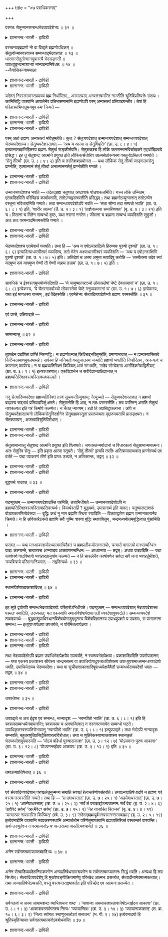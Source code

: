 +++
title = "०७ पराधिकरणम्"

+++

परमतः सेतून्मानसम्बन्धभेदव्यपदेशेभ्यः ॥ ३१ ॥  
<details><summary>ज्ञानानन्द-भारती - द्राविडी</summary>

परमद: सेदून्मानसम्बन्दबेदव्य पदेसेप्य: ॥ ३१ ॥
</details>

वस्त्वन्यद्ब्रह्मणो नो वा विद्यते ब्रह्मणोऽधिकम् ॥  
सेतुत्वोन्मानवत्त्वाच्च सम्बन्धाद्भेदवत्त्वतः ॥ १३ ॥  
धारणात्सेतुतोन्मानमुपास्त्यै भेदसङ्गती ॥  
उपाध्युद्भवनाशाभ्यां नान्यदन्यनिषेधतः ॥ १४ ॥  
--वैयासिकन्यायमाला

<details><summary>ज्ञानानन्द-भारती - द्राविडी</summary>

पिरह्मत्तैविड वेऱु वस्तु उण्डा? अल्लदु इल्लैया? सेदु तऩ्मैयालुम्, अळवुडऩ् कूडियदालुम्, सम्बन्दम्इरुप्पदालुम्, वेऱ्ऱुमैयुळ्ळदायिरुप्पदालुम्, पिरह्मत्तिऱ्कु अदिगमाग वस्तु उण्डु।
</details>

<details><summary>ज्ञानानन्द-भारती - द्राविडी</summary>

तूङ्गुवदाल् सेदुत्तऩ्मै, उबासऩैक्काग अळवु। वेऱ्ऱुमै उबादि उण्डावदाल्, सम्बन्दम् उबादि नसिप्पदाल्। आगैयाल् वेऱु निषेदिक्कप्पडुवदाल् वेऱु वस्तु किडैयादु।
</details>

यदेतत् निरस्तसमस्तप्रपञ्चं ब्रह्म निर्धारितम् , अस्मात्परम् अन्यत्तत्त्वमस्ति नास्तीति श्रुतिविप्रतिपत्तेः संशयः। कानिचिद्धि वाक्यानि आपातेनैव प्रतिभासमानानि ब्रह्मणोऽपि परम् अन्यत्तत्त्वं प्रतिपादयन्तीव। तेषां हि परिहारमभिधातुमयमुपक्रमः क्रियते —

<details><summary>ज्ञानानन्द-भारती - द्राविडी</summary>

(तिरुच्यमाऩ पिरबञ्जत्तै मऱुत्तु पिरह्मम् मट्टुम् मिञ्जियिरुप्पदाग मुऩ् अदिगरणत्तिल् तीर्माऩिक्कप्पट्टदु। आऩालुम् सुरुदिगळैप् पार्क्कुम् पोदु पिरह्मत्तैक् काट्टिलुम् वेऱु वस्तु इरुप्पदागत् तॆरिगिऱदु। पिरह्मत्तै सेदुवाग सुरुदि कुऱिप्पिडुगिऱदु। जलत्तैत् तडुत्तु निऱुत्तुगिऱ सेदुवैत् ताण्डि अक्करै सॆल्वदु पोल् पिरह्मत्तैत् ताण्डि वेऱु वस्तुवै अडैगिऱाऩ् ऎऩ्ऱु सॊल्ल वेण्डुम्। इदऩालुम्, पिरह्मम् ४ पादङ् गळुळ्ळदु ऎऩ्ऱु अळवु सॊल्वदालुम्, सत्रूबमाऩ पिरह्मत्तुडऩ् सेरुगिऱाऩ् ऎऩ्ऱु सम्बन्दम् सॊल्लु वदालुम् पिरह्मम् अऱियत्तक्कदु, जीवऩ् अऱिगिऱवऩ् ऎऩ्ऱु वेऱ्ऱुमैयैक् कूऱुवदालुम् पिरह्मत्तैक् काट्टिलुम् वेऱु वस्तु इरुप्पदाग तॆरिगिऱदु। आगैयाल् पिरह्मम् अत्वैदमल्ल ऎऩ्ऱु पूर्वबक्षम्।
</details>

<details><summary>ज्ञानानन्द-भारती - द्राविडी</summary>

सेदु जलत्तैत् ताङ्गुवदु पोल् उलगत्तैयुम् अदऩ् नियदिगळैयुम् ताङ्गिक्कॊण्डु इरुप्पदाल् पिरह्मम्, सेदु ऎऩ्ऱु सॊल्लप्पडुगिऱदे तविर अदु उण्मैयाऩ सेदुवागादु। उबासऩत्तिऱ्काग पिरह्मत्तै अळविट्टुक् कूऱुगिऱदु। कडागासम्, महागासम् पोल् जीवात्माविऱ्कुम्, परमात्माविऱ्कुम् उबादियाल् वेऱ्ऱुमैये तविर स्वरूबत्तिल् पेदमिल्लै। कुडम् उडैन्ददु अन्द आगासम् महागासम् आवदु पोल् उबादिगळ् अऴिन्ददुम् कल्बिदमाऩ वेऱ्ऱुमै मऱैवदैक् कॊण्डु उबसारमाग सेरुगिऱदु ऎऩ्ऱु सॊल्गिऱदु। आगैयाल् प्रह्मम् अत्विदीयम् वेऱु वस्तु इल्लै)।
</details>

<details><summary>ज्ञानानन्द-भारती - द्राविडी</summary>

समस्तमाऩ पिरबञ्जमुम् विलगिऩदाग ऎन्द इन्द पिरह्मम् तीर्माऩिक्कप्पट्टदो, इदऱ्कुमेल् वेऱु तत्वम् उण्डा इल्लैयायॆऩ्ऱु, वेद वाक्कियङ् ग ळुक्कुळ् वित्यासमिरुप्पदाल्, संसयम्। सिल वाक्कियङ् गळो, मेलेऴुन्दवाऱागवे पिरह्मत्तिऱ्कुम्गूड मेलाऩदाग वेऱु तत्वत्तै ऎडुत्तुच् चॊल्वदुबोल् तोऩ्ऱुगिऩ्ऱऩ। अवैगळुक्कु परिहारम् सॊल्वदऱ् काग इन्द आरम्बम् सॆय्यप्पडुगिऱदु।
</details>

परम् अतो ब्रह्मणः अन्यत्तत्त्वं भवितुमर्हति। कुतः ? सेतुव्यपदेशात् उन्मानव्यपदेशात् सम्बन्धव्यपदेशात् भेदव्यपदेशाच्च। सेतुव्यपदेशस्तावत् — ‘अथ य आत्मा स सेतुर्विधृतिः’ (छा. उ. ८। ४। १) इत्यात्मशब्दाभिहितस्य ब्रह्मणः सेतुत्वं सङ्कीर्तयति। सेतुशब्दश्च हि लोके जलसन्तानविच्छेदकरे मृद्दार्वादिप्रचये प्रसिद्धः। इह तु सेतुशब्दः आत्मनि प्रयुक्त इति लौकिकसेतोरिव आत्मसेतोरन्यस्य वस्तुनोऽस्तित्वं गमयति । ‘सेतुं तीर्त्वा’ (छा. उ. ८। ४। २) इति च तरतिशब्दप्रयोगात् — यथा लौकिकं सेतुं तीर्त्वा जाङ्गलमसेतुं प्राप्नोति, एवमात्मानं सेतुं तीर्त्वा अनात्मानमसेतुं प्राप्नोतीति गम्यते ।

<details><summary>ज्ञानानन्द-भारती - द्राविडी</summary>

पूर्वबक्षम् : इन्द पिरह्मत्तिऱ्कु मेलाग वेऱु तत्वम् इरुक्क वेण्डुम्। एऩ्? सेदु ऎऩ्ऱु कुऱिप्पिट्टु इरुप्पदालुम्, अळवु कुऱिप्पिट्टिरुप्पदालुम्, सम्बन्दम् कुऱिप्पिट्टु इरुप्पदालुम्, पेदम् कुऱिप्पिट्टिरुप् पदालुम्।
</details>

<details><summary>ज्ञानानन्द-भारती - द्राविडी</summary>

सेदु ऎऩ्ऱु कुऱिप्पिट्टिरुप्पदु। "ऎवर् आत्मावो अवर् सेदु, ताङ्गुगिऱवर्" (सान्।VIII;४-१) ऎऩ्ऱु आत्मा ऎऩ्ऱ सप्तत्तिऩाल् सॊल्लप्पट्ट पिरह्मत्तिऱ्कु सेदुवायिरुक्कुम् तऩ्मैयै सॊल्गिऱदु। “सेदु” (अणै) ऎऩ्ऱ सप्तमो उलगत्तिल्, जलम् तॊडर्न्दु पोवदैत् तडुक्किऱ मण्, मरम् मुदलियवैगळालाऩ वस्तुविल् पिरसित्तमायि रुक्किऱदु। इङ्गेयो सेदु ऎऩ्ऱ सप्तत्तै आत्माविऩिडत्तिल् पिरयोगम् सॆय्दिरुक्किऱदु ऎऩ्बदि ऩाल्, उलगत्तिलुळ्ळ सेदुवैप्पोल आत्मावागिऱ सेदुविऱ्कुम् वेऱाग वस्तु इरुप्पदैत् तॆरिविक्किऱदु। "सेदुवैत्ताण्डि" (सान्।VIII;४-२) ऎऩ्ऱु ताण्डुगिऱदु ऎऩ्ऱ सप्तम् पिरयोगित्तिरुप्पदिऩालुम्; उलगत्तिलुळ्ळ अणैयैक् कडन्दु अणैयिल्लाद वेऱु इडत्तिऱ्कुप् पोगिऱाऩ् ऎऩ्ऱु सॊल्वदु ऎप्पडियो, अप्पडिये आत्मावागिऱ अणैयैक्कडन्दु अणैयिल्लाद आत्मावल्लाददै अडैगिऱाऩ् ऎऩ्ऱु तॆरिगिऱदु।
</details>

उन्मानव्यपदेशश्च भवति — तदेतद्ब्रह्म चतुष्पात् अष्टाशफं षोडशकलमिति। यच्च लोके उन्मितम् एतावदिदमिति परिच्छिन्नं कार्षापणादि, ततोऽन्यद्वस्त्वस्तीति प्रसिद्धम्। तथा ब्रह्मणोऽप्युन्मानात् ततोऽन्येन वस्तुना भवितव्यमिति गम्यते। तथा सम्बन्धव्यपदेशोऽपि भवति — ‘सता सोम्य तदा सम्पन्नो भवति’ (छा. उ. ६। ८। १) इति, ‘शारीर आत्मा’ (तै. उ. २। ३। १) ‘प्राज्ञेनात्मना सम्परिष्वक्तः’ (बृ. उ. ४। ३। २१) इति च। मितानां च मितेन सम्बन्धो दृष्टः, यथा नराणां नगरेण। जीवानां च ब्रह्मणा सम्बन्धं व्यपदिशति सुषुप्तौ। अतः ततः परमन्यदमितमस्तीति गम्यते ।

<details><summary>ज्ञानानन्द-भारती - द्राविडी</summary>

अळवु कुऱिप्पिडुवदुमिरुक्किऱदु। "अन्द इन्द पिरह्मम् नाऩ्गु काल्गळैयुडैयदु, ऎट्टु कुळम्बुगळै युडैयदु, पदिऩाऱु अवयवङ्गळैयुडैयदु” ऎऩ्ऱु उलगत्तिल् ऎदु इदु इव्वळवु ऎऩ्ऱु अळविऱ्कु उळ्बडु किऱदो, वरम्बिऱ्कु उट्पट्ट कासु मुदलियदु, अदैविड वेऱु वस्तु उण्डु ऎऩ्बदु पिरसित्तम्। अव्विदमे पिरह्मत्तिऱ्कुम् अळवु सॊल्लियिरुप्पदाल्, अदऱ्कु वेऱाग वस्तु इरुन्दाग वेण्डुम् ऎऩ्ऱु तॆरिगिऱदु।
</details>

<details><summary>ज्ञानानन्द-भारती - द्राविडी</summary>

अप्पडिये सम्बन्दत्तैक् कुऱिप्पिट्टिरुप्पदुम् इरुक्किऱदु। "हे सोम्य अप्पॊऴुदु सत्वस्तुवुडऩ् सेर्न्दवऩाग आगिऱाऩ्" (सान्।VI;८-१) ऎऩ्ऱुम्, “सरीरत्तिल् उळ्ळ आत्मा" (तैत्तिरीयII;।३-१), “पिराक्ञऩाऩ आत्माविऩाल् नऩ्गु आलिङ्गऩम् सॆय्यप्पट्टवऩाय्” (पिरुहत्।IV;३-२) ऎऩ्ऱुम्। मऩिदर्गळुक्कु नगरत्तुडऩ् सम्बन्दम्बोल् अळविऱ्कुळ्बट्टवैगळुक्कु अळविऱ् कुळ्बट्टदुडऩ् सम्बन्दम् काणप्पडुगिऱदु। जीवऩ्ग ळुक्कु पिरह्मत्तुडऩ् सम्बन्दत्तैयो सुषुप्तियिल् सॊल्गिऱदु। आगैयाल् अदऱ्कु मेलाग अळवऱ्ऱदाग वेऱु इरुक्किऱदु ऎऩ्ऱु तॆरिगिऱदु।
</details>

भेदव्यपदेशश्च एतमेवार्थं गमयति। तथा हि — ‘अथ य एषोऽन्तरादित्ये हिरण्मयः पुरुषो दृश्यते’ (छा. उ. १। ६। ६) इत्यादित्याधारमीश्वरं व्यपदिश्य, ततो भेदेन अक्ष्याधारमीश्वरं व्यपदिशति — ‘अथ य एषोऽन्तरक्षिणि पुरुषो दृश्यते’ (छा. उ. १। ७। ५) इति। अतिदेशं च अस्य अमुना रूपादिषु करोति — ‘तस्यैतस्य तदेव रूपं यदमुष्य रूपं यावमुष्य गेष्णौ तौ गेष्णौ यन्नाम तन्नाम’ (छा. उ. १। ७। ५) इति ।

<details><summary>ज्ञानानन्द-भारती - द्राविडी</summary>

पेदत्तैक् कुऱिप्पिडुवदुम् इन्द विषयत्तैये तॆरिविक्किऱदु। अप्पडिये- ‘आदित्यऩुक्कु उळ्ळे स्वर्ण मयमाग ऎन्द इन्द पुरुषऩ् पार्क्कप्पडुगिऱारो' (सान्। I;६-६), ऎऩ्ऱु आदित्यऩै आदारमायुळ्ळ ईसुवरऩै सॊल्लिविट्टु, अवरिडमिरुन्दु वेऱाग कण्णै आदार मायुळ्ळ ईसुवरऩैच् चॊल्गिऱदु, “कण्णुक्कु उळ्ळे ऎन्द इन्द पुरुषऩ् पार्क्कप्पडुगिऱाऩो" (सान्।I;७-५), ऎऩ्ऱु। रूबम् मुदलाऩवैगळिल् इवरुक्कु अवरैप् पोलवॆऩ्ऱुम् सॊल्गिऱदु, "ऎदु अवरुक्कु रूबमो, अन्द इवरुक्कु अदे रूबम्दाऩ्; अवरुक्कु ऎवै केष् णङ्गळो अवै इवरुक्कु केष्णङ्गळ्, अवरुक्कु ऎदु पॆयरो अदु इवरुक्कु पॆयर्" (सान्।I;७-५) ऎऩ्ऱु।
</details>

सावधिकं च ईश्वरत्वमुभयोर्व्यपदिशति — ‘ये चामुष्मात्पराञ्चो लोकास्तेषां चेष्टे देवकामानां च’ (छा. उ. १। ६। ८) इत्येकस्य, ‘ये चैतस्मादर्वाञ्चो लोकास्तेषां चेष्टे मनुष्यकामानां च’ (छा. उ. १। ७। ६) इत्येकस्य, यथा इदं मागधस्य राज्यम् , इदं वैदेहस्येति। एवमेतेभ्यः सेत्वादिव्यपदेशेभ्यो ब्रह्मणः परमस्तीति ॥ ३१ ॥

<details><summary>ज्ञानानन्द-भारती - द्राविडी</summary>

इरुवर्गळुडैय ईसुवरत्तऩ्मैयुम् ऎल्लैक् कुळ्बट्टदॆऩ्ऱुम् कुऱिप्पिडुगिऱदु, “अदऱ्कु मेलेयुळ्ळ लोगङ्गळ् ऎवैयो, अवैगळैयुम् तेवर्गळाल् विरुम्बक्कूडिय पॊरुळ्गळैयुम् आळुगिऱार्” ऎऩ्ऱु ऒरुवरुक्कुम् (सान्।१;६-८),“इदऱ्कु, कीऴेयुळ्ळ लोगङ्गळ् ऎवैयो, अवैगळैयुम् मऩुष्यर्गळाल् विरुम्बक् कूडियवैगळैयुम् आळुगिऱार्" (सान्। १;७-६) ऎऩ्ऱु ऒरुवरुक्कुम्; ऎप्पडि इदु मागदऩुडैय राज्यम्, इदु वैदेहऩुडैय राज्यम् ऎऩ्बदो अप्पडि।
</details>

एवं प्राप्ते, प्रतिपाद्यते —

<details><summary>ज्ञानानन्द-भारती - द्राविडी</summary>

इव्विदम् इन्द सेदु मुदलियवैगळाल् कुऱिप्पिडप्पट्टिरुक्किऱदिलिरुन्दु पिरह्मत्तिऱ्कु मेलाग उण्डु ऎऩ्ऱु एऱ्पडुम्बोदु ऎडुत्तुक्काट्टप्पडुगिऱदु:-
</details>

सामान्यात्तु ॥ ३२ ॥  
<details><summary>ज्ञानानन्द-भारती - द्राविडी</summary>

सामान्यात्तु ॥ ३२ ॥
</details>

तुशब्देन प्रदर्शितां प्राप्तिं निरुणद्धि। न ब्रह्मणोऽन्यत् किञ्चिद्भवितुमर्हति, प्रमाणाभावात् — न ह्यन्यस्यास्तित्वे किञ्चित्प्रमाणमुपलभामहे। सर्वस्य हि जनिमतो वस्तुजातस्य जन्मादि ब्रह्मणो भवतीति निर्धारितम् , अनन्यत्वं च कारणात् कार्यस्य। न च ब्रह्मव्यतिरिक्तं किञ्चित् अजं सम्भवति, ‘सदेव सोम्येदमग्र आसीदेकमेवाद्वितीयम्’ (छा. उ. ६। २। १) इत्यवधारणात्। एकविज्ञानेन च सर्वविज्ञानप्रतिज्ञानात् न ब्रह्मव्यतिरिक्तवस्त्वस्तित्वमवकल्पते ।

<details><summary>ज्ञानानन्द-भारती - द्राविडी</summary>

सित्तान्दम् : ‘तु' ऎऩ्ऱ सप्तत्तिऩाल् मुऩ् काट्टि ऩबडि एऱ्पडुवदैत् तडुक्किऱदु। पिरह्मत्तिऱ्कु वेऱाग ऎदुवुम् इरुक्क मुडियादु, पिरमाणमिल्लाददिऩाल्। वेऱु ऒऩ्ऱु इरुक्किऱदॆऩ्बदऱ्कु ऎन्द पिरमाणत्तैयुम् नाम् काणविल्लैये। उण्डागिऱ ऎल्ला वस्तु समूहत् तिऱ्कुम् उत्पत्ति मुदलियदु पिरह्मत्तिलिरुन्दु ऎऩ्ऱु तीर्माऩिक्कप्पट्टिरुक्किऱदु। कार्यत्तिऱ्कु कारणत्तिलिरुन्दु वेऱायिरुक्कुम् तऩ्मैयिल्लैयॆऩ्ऱुम्। पिरह्मत्तैत् तविर वेऱु ऎदुवुम् पिऱप्पऱ्ऱदाग इरुक्क मुडियादु। “आरम्बत्तिल्, हे सोम्य, इदु सत् वस्तुवागवे इरुन्ददु। ऒऩ्ऱागवे इरण्डावदऱ्ऱदाग” (सान्।VI;२-१) ऎऩ्ऱु तीर्माऩमाग सॊल्लियिरुप्पदाल्। मेलुम्, ऒऩ्ऱै अऱिवदिऩाल् ऎल्लावऱ्ऱैयुम् अऱियलामॆऩ्ऱु पिरदिक्ञै सॆय्दिरुप्पदिऩालुम्, पिरह्मत्तैत् तविर वेऱु वस्तुविऱ्कु इरुक्कुम् तऩ्मै युक्तमागादु।
</details>

ननु सेत्वादिव्यपदेशाः ब्रह्मव्यतिरिक्तं तत्त्वं सूचयन्तीत्युक्तम्; नेत्युच्यते — सेतुव्यपदेशस्तावत् न ब्रह्मणो बाह्यस्य सद्भावं प्रतिपादयितुं क्षमते। सेतुरात्मेति हि आह, न ततः परमस्तीति। तत्र परस्मिन् असति सेतुत्वं नावकल्पत इति परं किमपि कल्प्येत। न चैतत् न्याय्यम्। हठो हि अप्रसिद्धकल्पना। अपि च सेतुव्यपदेशादात्मनो लौकिकसेतुनिदर्शनेन सेतुबाह्यवस्तुतां प्रसञ्जयता मृद्दारुमयतापि प्रासङ्क्ष्यत। न चैतन्न्याय्यम् , अजत्वादिश्रुतिविरोधात् ।

<details><summary>ज्ञानानन्द-भारती - द्राविडी</summary>

सेदु मुदलियदु कुऱिप्पिट्टिरुप्पदु पिरह्मत् तिऱ्कु वेऱायुळ्ळ तत्वत्तै कुऱिक्किऱदु ऎऩ्ऱु सॊल्लप् पट्टदेयॆऩ्ऱाल्। अदु सरियल्लवॆऩ्ऱु सॊल्लप् पडुगिऱदु। सेदुवै कुऱिप्पिडुवदु पिरह्मत्तिऱ्कु वेऱाऩ वस्तु इरुप्पदै काट्टप्पोदादु। “आत्मा सेदु” ऎऩ्ऱु सॊल्लुगिऱदे तविर “अदऱ्कु मेल् उण्डु” ऎऩ्ऱु सॊल्लविल्लै। अङ्गे मेलुळ्ळदाग ऎदुवुम् इल्लैयाऩाल् सेदुत्तऩ्मै पॊरुन्दादे यॆऩ्ऱु मेले ऎदैयो कल्बिक्क वेण्डुम्। इदु नियायमिल्लै; पिरसित्तमिल्लाददै कल्बऩै सॆय्वदु वॆऱुम् पिडिवादमल्लवा?
</details>

<details><summary>ज्ञानानन्द-भारती - द्राविडी</summary>

मेलुम्। सेदु ऎऩ्ऱु कुऱिप्पिट्टिरुप्पदाल्, उलगत्तिलुळ्ळ अणैयै तिरुष्टान्दमागक् कॊण्डु सेदुविऱ्कु वॆळियिल् वस्तुविऩ् इरुप्पैक् कॊण्डु वरुगिऱवऩाल् मण्, मरम् मुदलियवैगळाल् सॆय्यप् पट्टिरुक्कुम् तऩ्मैयैयुम् कॊण्डु वरलाम्। इदु नियायमिल्लै, उण्डागाद तऩ्मै मुदलियदैच् चॊल्लुम् सुरुदिक्कु विरोदमायिरुप्पदाल्।
</details>

सेतुसामान्यात्तु सेतुशब्द आत्मनि प्रयुक्त इति श्लिष्यते। जगतस्तन्मर्यादानां च विधारकत्वं सेतुसामान्यमात्मनः। अतः सेतुरिव सेतुः — इति प्रकृत आत्मा स्तूयते। ‘सेतुं तीर्त्वा’ इत्यपि तरतिः अतिक्रमासम्भवात् प्राप्नोत्यर्थ एव वर्तते — यथा व्याकरणं तीर्ण इति प्राप्तः उच्यते, न अतिक्रान्तः, तद्वत् ॥ ३२ ॥

<details><summary>ज्ञानानन्द-भारती - द्राविडी</summary>

सेदुविऱ्कु समाऩमायिरुक्कुम् तऩ्मैयिऩाल् ताऩ् सेदु सप्तम् आत्मा विषयत्तिल् पिरयोगम् सॆय्यप् पट्टु इरुक्किऱदु ऎऩ्बदु पॊरुत्तमागुम्। जगत्तैयुम् अदऩ् मरियादैगळैयुम् (कट्टुप्पाडुगळैयुम्) ताङ्गि वरुम् तऩ्मै आत्माविऱ्कु सेदुवुडऩ् समाऩमाऩ तऩ्मै। आगैयाल् सेदुवैप्पोल ऎऩ्ऱु पिरगिरुदमाऩ आत्मा सेदु ऎऩ्ऱु स्तुदिक्कप्पडुगिऱदु।
</details>

<details><summary>ज्ञानानन्द-भारती - द्राविडी</summary>

"सेदुवैक् कडन्दु” ऎऩ्बदुम् ताण्डिप्पोवदु सम्बविक्काददिऩाल् अडैगिऱदॆऩ्ऱ अर्त्तत्तिलेये इरुक्किऱदु,“वियागरणत्तै कडन्दाऩ्” ऎऩ्ऱाल् अडैन् दाऩ् ऎऩ्ऱु सॊल्लप्पडुगिऱदु। अदैत् ताण्डिऩाऩ् ऎऩ्ऱु इल्लै ऎऩ्बदु ऎप्पडियो, अदैप्पोल।
</details>

बुद्ध्यर्थः पादवत् ॥ ३३ ॥  
<details><summary>ज्ञानानन्द-भारती - द्राविडी</summary>

पुत्त्यर्द: पादवत् ॥ ३३ ॥
</details>

यदप्युक्तम् — उन्मानव्यपदेशादस्ति परमिति, तत्राभिधीयते — उन्मानव्यपदेशोऽपि न ब्रह्मव्यतिरिक्तवस्त्वस्तित्वप्रतिपत्त्यर्थः। किमर्थस्तर्हि ? बुद्ध्यर्थः, उपासनार्थ इति यावत्। चतुष्पादष्टाशफं षोडशकलमित्येवंरूपा — बुद्धिः कथं नु नाम ब्रह्मणि स्थिरा स्यादिति — विकारद्वारेण ब्रह्मण उन्मानकल्पनैव क्रियते। न हि अविकारेऽनन्ते ब्रह्मणि सर्वैः पुम्भिः शक्या बुद्धिः स्थापयितुम् , मन्दमध्यमोत्तमबुद्धित्वात् पुंसामिति ।

<details><summary>ज्ञानानन्द-भारती - द्राविडी</summary>

अळवु कुऱिप्पिट्टिरुप्पदाल् मेल् उण्डॆऩ्ऱु ऎदु सॊल्लप्पट्टदो, अव्विषयत्तिल् सॊल्लप्पडु किऱदु अळवु कुऱिप्पिट्टिरुप्पदुम् कूड पिरह्मत्तिऱ्कु वेऱाग वस्तु उण्डॆऩ्ऱु अऱिवदऱ्काग इल्लै। अप्पडियाऩाल्, ऎदऱ्काग? “पुत्तिक्काग”, उबासऩैक्काग ऎऩ्ऱु तात्पर्यम् नाऩ्गु काल्गळैयुडैयदु, ऎट्टु कुळम्बुगळैयुडैयदु, पदिऩाऱु अवयवङ्गळै युडैयदु, ऎऩ्ऱु इव्विदमाग पुत्ति पिरह्मत्तिऩिडत्तिल् ऎप्पडि स्तिरमाग इरुक्कुमॆऩ्ऱु, विगारङ्गळ् वऴियाग पिरह्मत्तिऱ्कु अळविऩ् कल्बऩैत्ताऩ् सॆय्यप् पडुगिऱदु। विगारमऱ्ऱु ऎल्लैयऱ्ऱु इरुक्कुम् पिरह्मत् तिऩिडत्तिल् ऎल्ला मऩुषियर्गळालुम् पुत्तियै निलैयाग वैक्क मुडियादल्लवा? मऩिदर्गळुक्कुळ् मन्द, नडुत्तर, उत्तम पुत्तियुडैय तऩ्मैयिरुप्पदाल्।
</details>

पादवत् — यथा मनआकाशयोरध्यात्ममधिदैवतं च ब्रह्मप्रतीकयोराम्नातयोः, चत्वारो वागादयो मनःसम्बन्धिनः पादाः कल्प्यन्ते, चत्वारश्च अग्न्यादय आकाशसम्बन्धिनः — आध्यानाय — तद्वत्। अथवा पादवदिति — यथा कार्षापणे पादविभागो व्यवहारप्राचुर्याय कल्प्यते — न हि सकलेनैव कार्षापणेन सर्वदा सर्वे जना व्यवहर्तुमीशते, क्रयविक्रये परिमाणानियमात् — तद्वदित्यर्थः ॥ ३३ ॥

<details><summary>ज्ञानानन्द-भारती - द्राविडी</summary>

“पादम्बोल" अत्यात्ममागवुम्, अदिदैवदमा कवुम् पिरह्मत्तिऱ्कु पिरदीगमाग सॊल्लप्पट्टिरुक्किऱ मऩस्, आगासम् इवै इरण्डुगळुळ् मऩस् सम्बन्दमाग वाक्कु मुदलाऩ नाऩ्गु पादङ्गळुम्, आगासम् सम्बन्दमाग अक्ऩि मुदलाऩ नाऩ्गु पादङ्गळुम् ऎप्पडि त्याऩत्तिऱ्काग कल्बिक्कप्पट्टिरुक् किऩ्ऱऩवो, अदैप्पोल।
</details>

<details><summary>ज्ञानानन्द-भारती - द्राविडी</summary>

अल्लदु “पादत्तैप्पोल ऎऩ्बदु ऎप्पडि कासिल् वियवहारम् अदिगप्पडुवदऱ्काग काल् पङ्गाग पिरिप्पदु कल्बिक्कप्पडुगिऱदो अप्पडि एऩॆऩ्ऱाल्, ऎल्ला जऩङ्गळुक्कुम् ऎप्पॊऴुदुम् मुऴुक् कासैक् कॊण्डे वियवहरिक्क मुडियादु, विऱ्पदु, वाङ्गुवदु इवऱ्ऱिल् ऒरे अळवु ऎऩ्ऱ नियममिल्लाददिऩाल्, अदैप्पोल ऎऩ्ऱु तात्पर्यम्।
</details>

स्थानविशेषात्प्रकाशादिवत् ॥ ३४ ॥  
<details><summary>ज्ञानानन्द-भारती - द्राविडी</summary>

स्तानविसे षात्प्रगासादिवत् ॥ ३४ ॥
</details>

इह सूत्रे द्वयोरपि सम्बन्धभेदव्यपदेशयोः परिहारोऽभिधीयते। यदप्युक्तम् — सम्बन्धव्यपदेशात् भेदव्यपदेशाच्च परमतः स्यादिति, तदप्यसत्; यत एकस्यापि स्थानविशेषापेक्षया एतौ व्यपदेशावुपपद्येते। सम्बन्धव्यपदेशे तावदयमर्थः — बुद्ध्याद्युपाधिस्थानविशेषयोगादुद्भूतस्य विशेषविज्ञानस्य उपाध्युपशमे य उपशमः, स परमात्मना सम्बन्धः — इत्युपाध्यपेक्षया उपचर्यते, न परिमितत्वापेक्षया ।

<details><summary>ज्ञानानन्द-भारती - द्राविडी</summary>

इन्द सूत्रत्तिल् सम्बन्दत्तैक् कुऱिप्पिडुवदु, पेदत्तैक् कुऱिप्पिडुवदु इरण्डिऱ्कुम् परिहारम् सॊल्लप्पडुगिऱदु।
</details>

<details><summary>ज्ञानानन्द-भारती - द्राविडी</summary>

सम्बन्दम् कुऱिप्पिट्टिरुप्पदिऩालुम्, पेदम् कुऱिप्पिट्टु इरुप्पदिऩालुम्, इदऱ्कुमेल् उण्डु ऎऩ्ऱु ऎदु सॊल्लप्पट्टदो, अदुवुम् सरियल्ल। एऩॆऩ्ऱाल् ऒरे वस्तुविऱ्कुक् कूड स्ताऩ वित्यासत्तै अबेक्षित्तु इव्विद कुऱिप्पिडुदल्गळ् पॊरुत्तमागुम्।
</details>

<details><summary>ज्ञानानन्द-भारती - द्राविडी</summary>

सम्बन्दम् कुऱिप्पिडुम् विषयत्तिल् इदु तात्पर्यम् पुत्ति मुदलाऩ उबादिगळागिय स्ताऩ विसेषत्तुडऩ् सेरुवदाल् एऱ्पडुगिऱ विसेषमाऩ अऱिविऱ्कु, उबादिगळ् अडङ्गिऩवुडऩ्, ऎन्द ऒडुक्कम् एऱ्पडुगिऱदो, अदु परमात्मावुडऩ् सेर्क्कैयॆऩ्ऱु, उबादिगळै अबेक्षित्तुत्ताऩ् उबसारमागच् चॊल्लप् पडुगिऱदु। अळवुक्कुळ्बट्टदु ऎऩ्बदै अबेक्षित्तु अल्ल।
</details>

तथा भेदव्यपदेशोऽपि ब्रह्मण उपाधिभेदापेक्षयैव उपचर्यते, न स्वरूपभेदापेक्षया। प्रकाशादिवदिति उपमोपादानम् — यथा एकस्य प्रकाशस्य सौर्यस्य चान्द्रमसस्य वा उपाधियोगादुपजातविशेषस्य उपाध्युपशमात्सम्बन्धव्यपदेशो भवति, उपाधिभेदाच्च भेदव्यपदेशः। यथा वा सूचीपाशाकाशादिषूपाध्यपेक्षयैवैतौ सम्बन्धभेदव्यपदेशौ भवतः — तद्वत् ॥ ३४ ॥

<details><summary>ज्ञानानन्द-भारती - द्राविडी</summary>

अप्पडिये पेदम् कुऱिप्पिडुवदुम्गूड उबादिगळिडम् उळ्ळ पेदत्तै अबेक्षित्तु उबसारमाग सॊल्लप्पडुगिऱदेदविर, स्वरूबत्तिलुळ्ळ पेदत्तै अबेक्षित्तु अल्ल।
</details>

<details><summary>ज्ञानानन्द-भारती - द्राविडी</summary>

“पिरगासम् मुदलियदु पोल् ऎऩ्बदु उबमाऩत् तैच् चॊल्गिऱदु। सूर्यऩुडैयवो, सन्दिरऩुडै यवो ऒऩ्ऱागवेयिरुक्किऱ पिरगासत्तिऱ्कु उबादिगळिऩ् सेर्क्कैयाल् एऱ्पडुम् विसेषत्तिऱ्कु। उबादि विलगिऩवुडऩ् ऎप्पडि सम्बन्दम् सॊल्लप्पडुगिऱदो, उबादिगळिऩ् पेदत्तिऩाल् ऎप्पडि पेदमुम् सॊल्लप् पडुगिऱदो, अल्लदु ऊसि, कयिऱु, आगासम् मुदलियदु कळिल् उबादिगळिऩ् अबेक्षियिऩालेये सम्बन्दम् कुऱिप्पिडल्, पेदम् कुऱिप्पिडल् इवै ऎप्पडि एऱ्पडुगिऩ् ऱऩवो, अदैप्पोल”।
</details>

उपपत्तेश्च ॥ ३५ ॥  
<details><summary>ज्ञानानन्द-भारती - द्राविडी</summary>

उबबत्तेच्च ॥ ३५ ॥
</details>

उपपद्यते च अत्र ईदृश एव सम्बन्धः, नान्यादृशः — ‘स्वमपीतो भवति’ (छा. उ. ६। ८। १) इति हि स्वरूपसम्बन्धमेनमामनन्ति; स्वरूपस्य च अनपायित्वात् न नरनगरन्यायेन सम्बन्धो घटते। उपाधिकृतस्वरूपतिरोभावात्तु ‘स्वमपीतो भवति’ (छा. उ. ६। ८। १) इत्युपपद्यते। तथा भेदोऽपि नान्यादृशः सम्भवति, बहुतरश्रुतिप्रसिद्धैकेश्वरत्वविरोधात्। तथा च श्रुतिरेकस्याप्याकाशस्य स्थानकृतं भेदव्यपदेशमुपपादयति — ‘योऽयं बहिर्धा पुरुषादाकाशः’ (छा. उ. ३। १२। ७) ‘योऽयमन्तः पुरुष आकाशः’ (छा. उ. ३। १२। ८) ‘योऽयमन्तर्हृदय आकाशः’ (छा. उ. ३। १२। ९) इति ॥ ३५ ॥

<details><summary>ज्ञानानन्द-भारती - द्राविडी</summary>

इङ्गु इव्विद सम्बन्दम्दाऩ् पॊरुन्दुम्; वेऱु विदमायुळ्ळदु, पॊरुन्दादु। “तऩ्ऩै अडैन्दवऩाग आगिऱाऩ्" (सान्।VI;८\*१) ऎऩ्ऱु इन्द सम्बन्दत्तै स्वरूबसम्बन्दमागवल्लवा सॊल्गिऱार्गळ्। स्वरूबम् विलगमुडियाददिऩाल्? मऩुषियऩुक्कुम्, नगरत्तिऱ्कु मुळ्ळ नियायप्पडि इङ्गु सम्बन्दम् पॊरुन्दादु। उबादियिऩाल् एऱ्पट्ट स्वरूबम् मऱैवदिऩाल् ताऩ्। “तऩ्ऩै अडैन्दवऩाग आगिऱाऩ्" (सान्।VI;८-१) ऎऩ्बदु पॊरुत्तमागुम्।
</details>

<details><summary>ज्ञानानन्द-भारती - द्राविडी</summary>

अप्पडिये पेदमुम् वेऱुविदमाग पॊरुन्दादु। एराळमाऩ सुरुदिगळिऩाल् पिरसित्तमाऩ ईसुवरऩ् ऒरुवरे ऎऩ्बदऱ्कु विरोदमायिरुप्पदाल्। अप्पडिये सुरुदियुम् ऒऩ्ऱागवेयिरुक्कुम् आगासत्तिऱ्कु स्ताऩत् तिऩाल् एऱ्पडुम्। पेदक्कुऱिप्पिडुदलैक् काट्टुगिऱदु। “पुरुषऩुक्कु वॆळियिलुळ्ळ इन्द आगासम् ऎदुवो” (सान्।III;१२-७), पुरुषऩुक्कु उळ्ळे इन्द आगासम् ऎदुवो (सान्।III;१२-८) “ह्रुदयत्तिऱ्कु उळ्ळे इन्द आगासम् ऎदुवो" (सान्।III;१२-९) ऎऩ्ऱु।
</details>

तथाऽन्यप्रतिषेधात् ॥ ३६ ॥  
<details><summary>ज्ञानानन्द-भारती - द्राविडी</summary>

तदाअन्यप्रदिषेदात् ॥ ३६ ॥
</details>

एवं सेत्वादिव्यपदेशान् परपक्षहेतूनुन्मथ्य सम्प्रति स्वपक्षं हेत्वन्तरेणोपसंहरति। तथाऽन्यप्रतिषेधादपि न ब्रह्मणः परं वस्त्वन्तरमस्तीति गम्यते। तथा हि — ‘स एवाधस्तात्’ (छा. उ. ७। २५। १) ‘अहमेवाधस्तात्’ (छा. उ. ७। २५। १) ‘आत्मैवाधस्तात्’ (छा. उ. ७। २५। २) ‘सर्वं तं परादाद्योऽन्यत्रात्मनः सर्वं वेद’ (बृ. उ. २। ४। ६) ‘ब्रह्मैवेदं सर्वम्’ ‘आत्मैवेदꣳ सर्वम्’ (छा. उ. ७। २५। २) ‘नेह नानास्ति किञ्चन’ (बृ. उ. ४। ४। १९) ‘यस्मात्परं नापरमस्ति किञ्चित्’ (श्वे. उ. ३। ९) ‘तदेतद्ब्रह्मापूर्वमनपरमनन्तरमबाह्यम्’ (बृ. उ. २। ५। १९) इत्येवमादीनि वाक्यानि स्वप्रकरणस्थानि अन्यार्थत्वेन परिणेतुमशक्यानि ब्रह्मव्यतिरिक्तं वस्त्वन्तरं वारयन्ति। सर्वान्तरश्रुतेश्च न परमात्मनोऽन्यः अन्तरात्मा अस्तीत्यवधार्यते ॥ ३६ ॥

<details><summary>ज्ञानानन्द-भारती - द्राविडी</summary>

इव्विदम् वेऱु उण्डॆऩ्ऱ पिऱरुडैय पक्षत्तिऱ्कु कारणमायिरुन्द सेदु मुदलाऩ कुऱिप्पिडुदल्गळै निरागरित्तुविट्टु। इप्पॊऴुदु वेऱु कारणत्तैक् कॊण्डु तऩ् पक्षत्तै मुडिक्किऱार्। “अप्पडिये वेऱै मऱुप्पदिऩालुम्" पिरह्मत्तिऱ्कु मेलाग वेऱु वस्तु किडैयादु ऎऩ्ऱु तॆरिगिऱदु। अप्पडिये “अवरेदाऩ् कीऴे (सान्।VII;२५-१) नाऩे ताऩ् कीऴे (सान्।VII;२५-१)”, “आत्मादाऩ् कीऴे" (सान्।VII;२५-२)। "ऎवऩ् आत्मावैविड वेऱाग ऎल्लावऱ्ऱैयुम् अऱिगिऱाऩो, अवऩै अन्द ऎल्लाम् कैविट्टुविडुम्” (पिरुहत्।II;२-४), "पिरह्ममेदाऩ् इदु ऎल्लाम्”, “आत्मावेदाऩ् इदु ऎल्लाम् " (सान्।VII;२५-२), “इदऩिडत्तिल् पलवॆऩ्बदु ऎदुवुम् किडैयादु” (पिरुहत्।IV;४-१९)। "ऎदऱ्कु मेलेयुम्, कीऴेयुम् ऎदुवुम् किडैयादो” (सुवेदा।III;९), “अन्द इन्द पिरह्मम् मुऩ्ऩुळ्ळदिल्लै, पिऩ्ऩुळ्ळदिल्लै, उळ् उळ्ळ तिल्लै, वॆळि उळ्ळदिल्लै,” (पिरुहत्।II;५-१२) ऎऩ्बदु मुदलाऩ वाक्यङ्गळ्, तम् तम् पिरगरणङ्गळिल् इरुप्पवै वेऱु विषयत्तैच् चेर्न्दवैयॆऩ्ऱु माऱ्ऱिच् चॊल्वदऱ्कु मुडियामल् इरुप्पवैगळ्, पिरह्मत्तिऱ्कु वेऱाग इऩ्ऩॊरु वस्तुवै मऱुक्किऱदु।
</details>

<details><summary>ज्ञानानन्द-भारती - द्राविडी</summary>

ऎल्लावऱ्ऱिऱ्कुम् उळ्ळेयिरुप्पदागच् चॊल्लुम् सुरुदियिलिरुन्दुम् परमात्मावैविड वेऱु उळ्ळे आत्मा किडैयादॆऩ्ऱु तीर्माऩिक्कप्पडुगिऱदु।
</details>

अनेन सर्वगतत्वमायामशब्दादिभ्यः ॥ ३७ ॥  
<details><summary>ज्ञानानन्द-भारती - द्राविडी</summary>

अऩेऩ सर्वगदत्वमायामसप्तादिप्य ॥ ३७ ॥
</details>

अनेन सेत्वादिव्यपदेशनिराकरणेन अन्यप्रतिषेधसमाश्रयणेन च सर्वगतत्वमप्यात्मनः सिद्धं भवति। अन्यथा हि तन्न सिध्येत्। सेत्वादिव्यपदेशेषु हि मुख्येष्वङ्गीक्रियमाणेषु परिच्छेद आत्मनः प्रसज्येत, सेत्वादीनामेवमात्मकत्वात्। तथा अन्यप्रतिषेधेऽप्यसति, वस्तु वस्त्वन्तराद्व्यावर्तत इति परिच्छेद एव आत्मनः प्रसज्येत ।

<details><summary>ज्ञानानन्द-भारती - द्राविडी</summary>

“इदिऩाल्”, सेदु मुदलाऩ कुऱिप्पिडुदल्गळै निरागरणम् सॆय्ददिऩालुम्, वेऱै मऱुक्किऱदॆऩ्बदै आसिरयिरुप्पदिऩालुम्, आत्माविऱ्कु, ऎङ्गुमुळ्ळ तऩ्मैयुम् सित्तमागिऱदु। वेऱुविदमायिरुन्दालो अदु सित्तिक्कादु। सेदु मुदलाऩ कुऱिप्पिडुदल्गळ् मुक्किय मागवे अङ्गीगरिक्कप्पडुमेयाऩाल्, आत्माविऱ्कु वरम्बु उण्डॆऩ्ऱु एऱ्पट्टुविडुम्, सेदु मुदलाऩवैगळ् अव्विद स्वबावमुळ्ळवैगळादलाल् अप्पडिये वेऱु वस्तुविऩ् मऱुप्पैयुम् अङ्गीगरिक्काविडिल् ऒरु वस्तु वेऱु वस्तुविलिरुन्दु पिरिक्कप्पडुगिऱदॆऩ्बदिऩाल्, आत्माविऱ्कु वरम्बु उण्डु ऎऩ्ऱे एऱ्पट्टुविडुम्।
</details>

सर्वगतत्वं च अस्य आयामशब्दः व्याप्तिवचनः शब्दः । ‘यावान्वा अयमाकाशस्तावानेषोऽन्तर्हृदय आकाशः’ (छा. उ. ८। १। ३) ‘आकाशवत्सर्वगतश्च नित्यः’ ‘ज्यायान्दिवः’ (छा. उ. ३। १४। ३) ‘ज्यायानाकाशात्’ (श. ब्रा. १०। ६। ३। २) ‘नित्यः सर्वगतः स्थाणुरचलोऽयं सनातनः’ (भ. गी. २। २४) इत्येवमादयो हि श्रुतिस्मृतिन्यायाः सर्वगतत्वमात्मनोऽवबोधयन्ति ॥ ३७ ॥

<details><summary>ज्ञानानन्द-भारती - द्राविडी</summary>

इदऩ् ऎङ्गुमुळ्ळ तऩ्मैयुम्, आयामत्तैच् चॊल्लुम् सप्तम् मुदलियवैगळिलिरुन्दुम् अऱियप्पडु किऱदु। ‘आयामम्' ऎऩ्ऱ सप्तम् वियाबिप्पदैच् चॊल्लुम् सप्तम्। "इन्द आगासम् ऎव्वळवो, अव्वळवु ह्रुदयत्तिऱ्कु उळ्ळेयिरुक्कुम् इन्द आगासमुम्" (सान्।VIII;१-३), "आगासत्तैप् पोल ऎङ्गुमुळ्ळदायुम् नित्यमायुमुळ्ळदु”, “त्यु लोगत्तै विडप्पॆरियदु” (सान्। III;१४-३), “आगासत्तै विडप्पॆरियदु”, “इदु नित्यम् (ऎप्पॊऴुदुमुळ्ळदु), ऎङ्गुमुळ्ळदु, स्तिरमायुळ्ळदु, असैवऱ्ऱदु, वॆगुगालमायुळ्ळदु” (कीदै।II;२४) ऎऩ्बदु मुदलिय सुरुदि, स्मिरुदि, नियायम् इवैगळ् आत्माविऩु टैय ऎङ्गुमुळ्ळ तऩ्मैयै अऱिविक्किऩ्ऱऩ।
</details>

